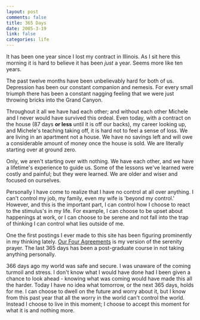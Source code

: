 ```yaml
--- 
layout: post
comments: false
title: 365 Days
date: 2005-3-19
link: false
categories: life
---
```

It has been one year since I lost my contract in Illinois. As I sit here this morning it is hard to believe it has been <em>just</em> a year. Seems more like ten years.

The past twelve months have been unbelievably hard for both of us. Depression has been our constant companion and nemesis. For every small triumph there has been a constant nagging feeling that we were just throwing bricks into the Grand Canyon.

Throughout it all we have had each other; and without each other Michele and I never would have survived this ordeal. Even today, with a contract on the house (87 days <strong>or less</strong> until it is off our backs), my career looking up, and Michele's teaching taking off, it is hard not to feel a sense of loss. We are living in an apartment not a house. We have no savings left and will owe a considerable amount of money once the house is sold. We are literally starting over at ground zero.

Only, we aren't starting over with nothing. We have each other, and we have a lifetime's experience to guide us. Some of the lessons we've learned were costly and painful; but they were learned. We are older and wiser and focused on ourselves.

Personally I have come to realize that I have no control at all over anything. I can't control my job, my family, even my wife is 'beyond my control.' However, and this is the important part, I can control how I choose to react to the stimulus's in my life. For example, I can choose to be upset about happenings at work, or I can choose to be serene and not fall into the trap of thinking I can control what lies outside of me.

One the first postings I ever made to this site has been figuring prominently in my thinking lately. <a href="http://www.zanshin.net/blogs/000117.html" title="Our Four Agreements">Our Four Agreements</a> is my version of the serenity prayer. The last 365 days has been a post-graduate course in not taking anything personally.

366 days ago my world was safe and secure. I was unaware of the coming turmoil and stress. I don't know what I would have done had I been given a chance to look ahead - knowing what was coming would have made this all the harder. Today I have no idea what tomorrow, or the next 365 days, holds for me. I can choose to dwell on the future and worry about it, but I know from this past year that all the worry in the world can't control the world. Instead I choose to live in this moment; I choose to accept this moment for what it is and nothing more.
